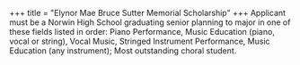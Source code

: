 +++
title = "Elynor Mae Bruce Sutter Memorial Scholarship"
+++
Applicant must be a Norwin High School graduating senior planning to major in one of these fields listed in order: Piano Performance, Music Education (piano, vocal or string), Vocal Music, Stringed Instrument Performance, Music Education (any instrument); Most outstanding choral student.
